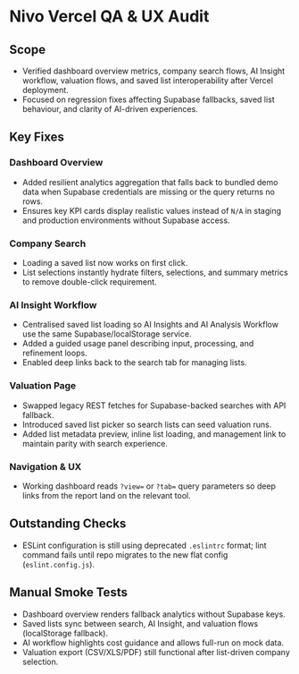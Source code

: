 # Nivo Vercel QA & UX Audit

## Scope
- Verified dashboard overview metrics, company search flows, AI Insight workflow, valuation flows, and saved list interoperability after Vercel deployment.
- Focused on regression fixes affecting Supabase fallbacks, saved list behaviour, and clarity of AI-driven experiences.

## Key Fixes
### Dashboard Overview
- Added resilient analytics aggregation that falls back to bundled demo data when Supabase credentials are missing or the query returns no rows.
- Ensures key KPI cards display realistic values instead of `N/A` in staging and production environments without Supabase access.

### Company Search
- Loading a saved list now works on first click.
- List selections instantly hydrate filters, selections, and summary metrics to remove double-click requirement.

### AI Insight Workflow
- Centralised saved list loading so AI Insights and AI Analysis Workflow use the same Supabase/localStorage service.
- Added a guided usage panel describing input, processing, and refinement loops.
- Enabled deep links back to the search tab for managing lists.

### Valuation Page
- Swapped legacy REST fetches for Supabase-backed searches with API fallback.
- Introduced saved list picker so search lists can seed valuation runs.
- Added list metadata preview, inline list loading, and management link to maintain parity with search experience.

### Navigation & UX
- Working dashboard reads `?view=` or `?tab=` query parameters so deep links from the report land on the relevant tool.

## Outstanding Checks
- ESLint configuration is still using deprecated `.eslintrc` format; lint command fails until repo migrates to the new flat config (`eslint.config.js`).

## Manual Smoke Tests
- Dashboard overview renders fallback analytics without Supabase keys.
- Saved lists sync between search, AI Insight, and valuation flows (localStorage fallback).
- AI workflow highlights cost guidance and allows full-run on mock data.
- Valuation export (CSV/XLS/PDF) still functional after list-driven company selection.

